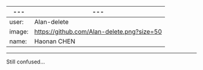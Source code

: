 
| --- | --- |
| --- | --- |
| user: | Alan-delete |
| image: | https://github.com/Alan-delete.png?size=50 |
| name: | Haonan CHEN |


---
Still confused...


